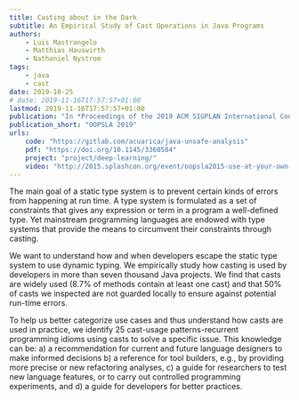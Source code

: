 ```yaml
---
title: Casting about in the Dark
subtitle: An Empirical Study of Cast Operations in Java Programs
authors:
    - Luis Mastrangelo
    - Matthias Hauswirth
    - Nathaniel Nystrom
tags:
    - java
    - cast
date: 2019-10-25
# date: 2019-11-16T17:57:57+01:00
lastmod: 2019-11-16T17:57:57+01:00
publication: "In *Proceedings of the 2019 ACM SIGPLAN International Conference on Object-Oriented Programming, Systems, Languages, and Applications*"
publication_short: "OOPSLA 2019"
urls:
    code: "https://gitlab.com/acuarica/java-unsafe-analysis"
    pdf: "https://doi.org/10.1145/3360584"
    project: "project/deep-learning/"
    video: "http://2015.splashcon.org/event/oopsla2015-use-at-your-own-risk-the-java-unsafe-api-in-the-wild"
---
```


The main goal of a static type system is to prevent certain kinds of errors from happening at run time.
A type system is formulated as a set of constraints that gives any expression or term in a program a well-defined type.
Yet mainstream programming languages are endowed with type systems that provide the means to circumvent their constraints through casting.

We want to understand how and when developers escape the static type system to use dynamic typing.
We empirically study how casting is used by developers in more than seven thousand Java projects.
We find that casts are widely used (8.7% of methods contain at least one cast) and that 50% of casts we inspected are not guarded locally to ensure against potential run-time errors.

To help us better categorize use cases and thus understand how casts are used in practice, we identify 25 cast-usage patterns-recurrent programming idioms using casts to solve a specific issue.
This knowledge can be: a) a recommendation for current and future language designers to make informed decisions
b) a reference for tool builders, e.g., by providing more precise or new refactoring analyses,
c) a guide for researchers to test new language features, or to carry out controlled programming experiments, and
d) a guide for developers for better practices.
